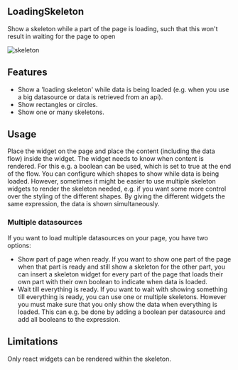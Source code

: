 ## LoadingSkeleton
Show a skeleton while a part of the page is loading, such that this won't result in waiting for the page to open

![skeleton](https://user-images.githubusercontent.com/10990959/155714524-708020f3-d4a4-4d2b-aeb8-e0b30510cde0.gif)

## Features
- Show a 'loading skeleton' while data is being loaded (e.g. when you use a big datasource or data is retrieved from an api).
- Show rectangles or circles.
- Show one or many skeletons.

## Usage
Place the widget on the page and place the content (including the data flow) inside the widget. The widget needs to know when content is rendered. For this e.g. a boolean can be used, which is set to true at the end of the flow. You can configure which shapes to show while data is being loaded. However, sometimes it might be easier to use multiple skeleton widgets to render the skeleton needed, e.g. if you want some more control over the styling of the different shapes. By giving the different widgets the same expression, the data is shown simultaneously.

### Multiple datasources
If you want to load multiple datasources on your page, you have two options:
- Show part of page when ready.
If you want to show one part of the page when that part is ready and still show a skeleton for the other part, you can insert a skeleton widget for every part of the page that loads their own part with their own boolean to indicate when data is loaded.
- Wait till everything is ready.
If you want to wait with showing something till everything is ready, you can use one or multiple skeletons. However you must make sure that you only show the data when everything is loaded. This can e.g. be done by adding a boolean per datasource and add all booleans to the expression. 

## Limitations
Only react widgets can be rendered within the skeleton.

